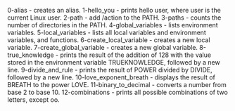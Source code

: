 0-alias - creates an alias.
1-hello_you - prints hello user, where user is the current Linux user.
2-path - add /action to the PATH.
3-paths - counts the number of directories in the PATH.
4-global_variables - lists environment variables.
5-local_variables -  lists all local variables and environment variables, and functions.
6-create_local_variable - creates a new local variable.
7-create_global_variable - creates a new global variable.
8-true_knowledge - prints the result of the addition of 128 with the value stored in the environment variable TRUEKNOWLEDGE, followed by a new line.
9-divide_and_rule - prints the result of POWER divided by DIVIDE, followed by a new line.
10-love_exponent_breath - displays the result of BREATH to the power LOVE.
11-binary_to_decimal - converts a number from base 2 to base 10.
12-combinations - prints all possible combinations of two letters, except oo. 
